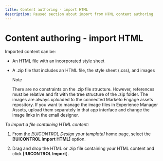 ```yaml
---
title: Content authoring - import HTML
description: Reused section about import from HTML content authoring
---
```

# Content authoring - import HTML

Imported content can be:

* An HTML file with an incorporated style sheet
* A .zip file that includes an HTML file, the style sheet (.css), and images

   >[!NOTE]
   >
   >There are no constraints on the .zip file structure. However, references must be relative and fit with the tree structure of the .zip folder. The images are always uploaded to the connected Marketo Engage assets repository. If you want to manage the image files in Experience Manager Assets, upload them separately in that app interface and change the image links in the email designer. 

_To import a file containing HTML content:_

1. From the _[!UICONTROL Design your template]_ home page, select the **[!UICONTROL Import HTML]** option.

1. Drag and drop the HTML or .zip file containing your HTML content and click **[!UICONTROL Import]**.
